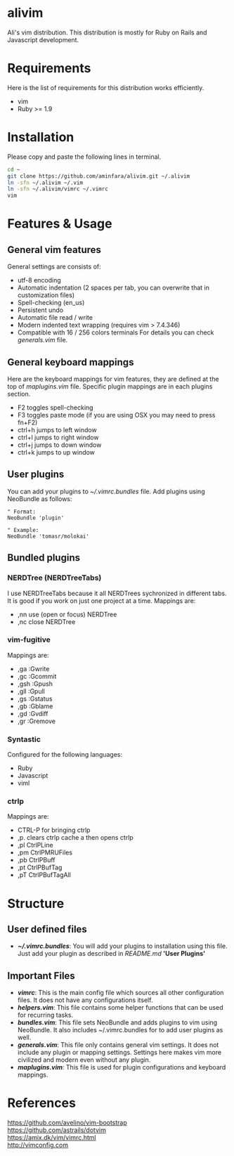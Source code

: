 # alivim
Ali's vim distribution. This distribution is mostly for Ruby on Rails and Javascript development.

# Requirements
Here is the list of requirements for this distribution works efficiently.
* vim
* Ruby >= 1.9

# Installation
Please copy and paste the following lines in terminal.
```bash
cd ~
git clone https://github.com/aminfara/alivim.git ~/.alivim
ln -sfn ~/.alivim ~/.vim
ln -sfn ~/.alivim/vimrc ~/.vimrc
vim
```

# Features & Usage
## General vim features
General settings are consists of:
* utf-8 encoding
* Automatic indentation (2 spaces per tab, you can overwrite that in customization files)
* Spell-checking (en_us)
* Persistent undo
* Automatic file read / write
* Modern indented text wrapping (requires vim > 7.4.346)
* Compatible with 16 / 256 colors terminals
For details you can check *generals.vim* file.

## General keyboard mappings
Here are the keyboard mappings for vim features, they are defined at the top of *maplugins.vim* file. Specific plugin mappings are in each plugins section.
* F2 toggles spell-checking
* F3 toggles paste mode (if you are using OSX you may need to press fn+F2)
* ctrl+h jumps to left window
* ctrl+l jumps to right window
* ctrl+j jumps to down window
* ctrl+k jumps to up window

## User plugins
You can add your plugins to *~/.vimrc.bundles* file. Add plugins using NeoBundle as follows:
```vim
" Format:
NeoBundle 'plugin'

" Example:
NeoBundle 'tomasr/molokai'
```

## Bundled plugins
### NERDTree (NERDTreeTabs)
I use NERDTreeTabs because it all NERDTrees sychronized in different tabs. It is good if you work on just one project at a time. Mappings are:
* ,nn use (open or focus) NERDTree
* ,nc close NERDTree

### vim-fugitive
Mappings are:
* ,ga :Gwrite
* ,gc :Gcommit
* ,gsh :Gpush
* ,gll :Gpull
* ,gs :Gstatus
* ,gb :Gblame
* ,gd :Gvdiff
* ,gr :Gremove

### Syntastic
Configured for the following languages:
* Ruby
* Javascript
* viml

### ctrlp
Mappings are:
* CTRL-P for bringing ctrlp
* ,p. clears ctrlp cache a then opens ctrlp
* ,pl CtrlPLine
* ,pm CtrlPMRUFiles
* ,pb CtrlPBuff
* ,pt CtrlPBufTag
* ,pT CtrlPBufTagAll

# Structure
## User defined files
* ***~/.vimrc.bundles***: You will add your plugins to installation using this file. Just add your plugin as described in *README.md* **'User Plugins'**

## Important Files
* ***vimrc***: This is the main config file which sources all other configuration files. It does not have any configurations itself.
* ***helpers.vim***: This file contains some helper functions that can be used for recurring tasks.
* ***bundles.vim***: This file sets NeoBundle and adds plugins to vim using NeoBundle. It also includes ~/.vimrc.bundles for to add user plugins as well.
* ***generals.vim***: This file only contains general vim settings. It does not include any plugin or mapping settings. Settings here makes vim more civilized and modern even without any plugin.
* ***maplugins.vim***: This file is used for plugin configurations and keyboard mappings.

# References
https://github.com/avelino/vim-bootstrap<br />
https://github.com/astrails/dotvim<br />
https://amix.dk/vim/vimrc.html<br />
http://vimconfig.com
